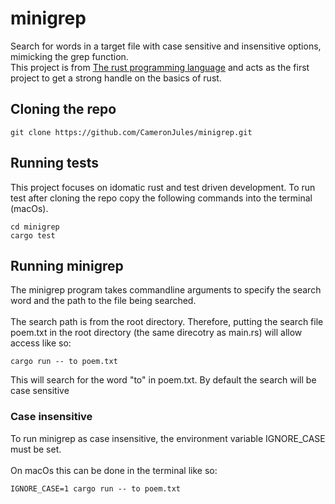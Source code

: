 # minigrep
Search for words in a target file with case sensitive and insensitive options, mimicking the grep function. <br>
This project is from [The rust programming language](https://doc.rust-lang.org/book/title-page.html) and acts as the first project to get a strong handle on the basics of rust.

## Cloning the repo
`git clone https://github.com/CameronJules/minigrep.git`

## Running tests
This project focuses on idomatic rust and test driven development. To run test after cloning the repo copy the following commands into the terminal (macOs).
```
cd minigrep
cargo test
```
## Running minigrep
The minigrep program takes commandline arguments to specify the search word and the path to the file being searched. <br> <br>
The search path is from the root directory. Therefore, putting the search file poem.txt in the root directory (the same direcotry as main.rs) will allow access like so:
```
cargo run -- to poem.txt
```
This will search for the word "to" in poem.txt. By default the search will be case sensitive
### Case insensitive
To run minigrep as case insensitive, the environment variable IGNORE_CASE must be set. <br> <br>
On macOs this can be done in the terminal like so:
```
IGNORE_CASE=1 cargo run -- to poem.txt
```

